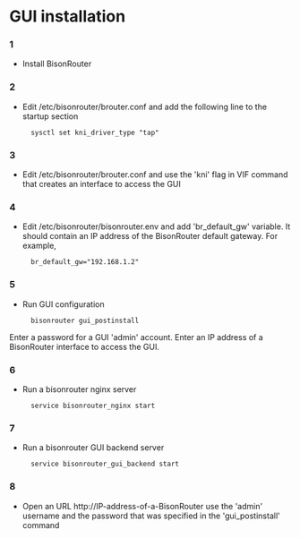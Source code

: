 # GUI installation

### 1
- Install BisonRouter

### 2
- Edit /etc/bisonrouter/brouter.conf and add the following line
to the startup section

        sysctl set kni_driver_type "tap"

### 3
- Edit /etc/bisonrouter/brouter.conf and use the 'kni' flag in VIF command
  that creates an interface to access the GUI

### 4
- Edit /etc/bisonrouter/bisonrouter.env and add 'br_default_gw' variable.
It should contain an IP address of the BisonRouter default gateway.
For example,

        br_default_gw="192.168.1.2"

### 5
- Run GUI configuration

        bisonrouter gui_postinstall

Enter a password for a GUI 'admin' account.
Enter an IP address of a BisonRouter interface to access the GUI.

### 6
- Run a bisonrouter nginx server

        service bisonrouter_nginx start

### 7
- Run a bisonrouter GUI backend server

        service bisonrouter_gui_backend start

### 8
- Open an URL http://IP-address-of-a-BisonRouter
use the 'admin' username and the password that was specified in the 'gui_postinstall' command 
